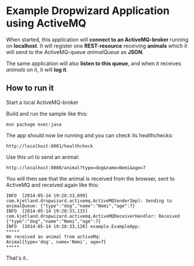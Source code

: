 Example Dropwizard Application using ActiveMQ
=============================================


When started, this application will **connect to an ActiveMQ-broker** running on **localhost**.
It will register one **REST-resource** receiving **animals** which it will send to the
ActiveMQ-queue *animalQueue* as **JSON**.

The same application will also **listen to this queue**, and when it receives *animals* on it, it will **log it**.


How to run it
-----------------------

Start a local ActiveMQ-broker

Build and run the sample like this:

    mvn package exec:java


The app should now be running and you can check its healthchecks:

    http://localhost:8081/healthcheck

Use this url to send an animal:

    http://localhost:8080/animal?type=dog&name=Nemi&age=7

You will then see that the animal is received from the browser, sent to ActiveMQ and received again like this:


    INFO  [2014-05-14 19:28:33,099] com.kjetland.dropwizard.activemq.ActiveMQSenderImpl: Sending to animalQueue: {"type":"dog","name":"Nemi","age":7}
    INFO  [2014-05-14 19:28:33,115] com.kjetland.dropwizard.activemq.ActiveMQReceiverHandler: Received {"type":"dog","name":"Nemi","age":7}
    INFO  [2014-05-14 19:28:33,120] example.ExampleApp:
    *****
    We received an animal from activeMq:
    Animal{type='dog', name='Nemi', age=7}
    *****


That's it..